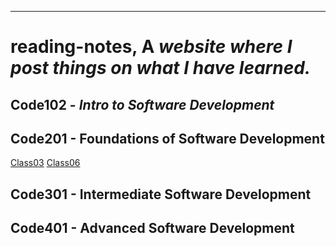 ---
# reading-notes, A *website where I post things on what I have learned.*
## Code102 - *Intro to Software Development*
## Code201 - Foundations of Software Development
[Class03](https://github.com/Gooberin95/Gooberin95.github.io-reading-notes-/blob/main/Class03.md#class-03)
[Class06](https://github.com/Gooberin95/Gooberin95.github.io-reading-notes-/blob/main/Class-06.md)
## Code301 - Intermediate Software Development

## Code401 - Advanced Software Development
